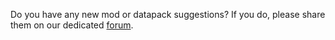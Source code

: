 Do you have any new mod or datapack suggestions? If you do, please share them on our dedicated [forum](https://ampznetwork.com/forum/suggestions/4).
